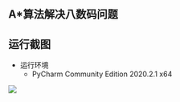 ## A*算法解决八数码问题

## 运行截图
* 运行环境
  * PyCharm Community Edition 2020.2.1 x64
  
![](https://raw.githubusercontent.com/VilTea/aster/master/Image/Image20201022170905.png)
